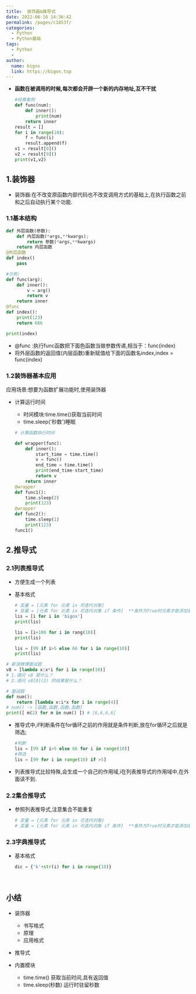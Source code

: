 ```yaml
---
title:  装饰器&推导式
date: 2022-06-16 14:36:42
permalink: /pages/c1853f/
categories:
  - Python
  - Python基础
tags:
  - Python
  - 
author: 
  name: bigox
  link: https://bigox.top
---
```

- **函数在被调用的时候,每次都会开辟一个新的内存地址,互不干扰**

  ```python
  #经典案例
  def func(num):
      def inner():
          print(num)
      return inner
  result = []
  for i in range(10):
      f = func(i)
      result.append(f)
  v1 = result[0]()
  v2 = result[9]()
  print(v1,v2)
  ```

## 1.装饰器

- 装饰器:在不改变原函数内部代码也不改变调用方式的基础上,在执行函数之前和之后自动执行某个功能.

### 1.1基本结构

```python
def 外层函数(参数):
    def 内层函数(*args,**kwargs);
    	return 参数(*args,**kwargs)
   	return 内层函数
@外层函数
def index()
	pass	
```

```python
#示例:
def func(arg):
    def inner():
        v = arg()
        return v 
    return inner 
@func
def index():
    print(123)
    return 666

print(index)
```

- @func  :执行func函数把下面色函数当做参数传递,相当于：func(index)
- 将外层函数的返回值(内层函数)重新赋值给下面的函数名index,index = func(index)

### 1.2装饰器基本应用

应用场景:想要为函数扩展功能时,使用装饰器

- 计算运行时间

  - 时间模块:time.time()获取当前时间
  - time.sleep('秒数')睡眠

  ```python
  # 计算函数执行时间
  
  def wrapper(func):
      def inner():
          start_time = time.time()
          v = func()
          end_time = time.time()
          print(end_time-start_time)
          return v
      return inner
  @wrapper
  def func1():
      time.sleep(2)
      print(123)
  @wrapper
  def func2():
      time.sleep(1)
      print(123)
  func1()
  ```

  

## 2.推导式

### 2.1列表推导式

- 方便生成一个列表

- 基本格式

  ```python
  # 变量 = [元素 for 元素 in 可迭代对象]
  # 变量 = [元素 for 元素 in 可迭代对象 if 条件]  **条件为True时元素才能添加到列表
  lis = [i for i in 'bigox']
  print(lis)
  
  lis = [i+100 for i in rang(10)]
  print(lis)
  
  lis = [99 if i>5 else 66 for i in range(10)]
  print(lis)
  ```


```python
# 新浪微博面试题
v8 = [lambda x:x*i for i in range(10)] 
# 1.请问 v8 是什么？
# 2.请问 v8[0](2) 的结果是什么？

# 面试题
def num():
    return [lambda x:i*x for i in range(4)]
# num() -> [函数,函数,函数,函数]
print([ m(2) for m in num() ]) # [6,6,6,6]
```

- 推导式中,if判断条件在for循环之前的作用就是条件判断,放在for循环之后就是筛选;

  ```python
  #判断
  lis = [99 if i>5 else 66 for i in range(10)]
  #筛选
  lis = [99 for i in range(10) if >5]
  ```

- 列表推导式比较特殊,会生成一个自己的作用域,i在列表推导式的作用域中,在外面读不到.

### 2.2集合推导式

- 参照列表推导式,注意集合不能重复

  ```python
  # 变量 = {元素 for 元素 in 可迭代对象}
  # 变量 = {元素 for 元素 in 可迭代对象 if 条件}  **条件为True时元素才能添加到列表
  ```


### 2.3字典推导式

- 基本格式

  ```python
  dic = {'k'+str(i) for i in range(10)}
  ```

​                              

## 小结

- 装饰器
  - 书写格式
  - 原理
  - 应用格式

- 推导式

- 内置模块
  - time.time() 获取当前时间,具有返回值
  - time.sleep(秒数) 运行时驻留秒数

